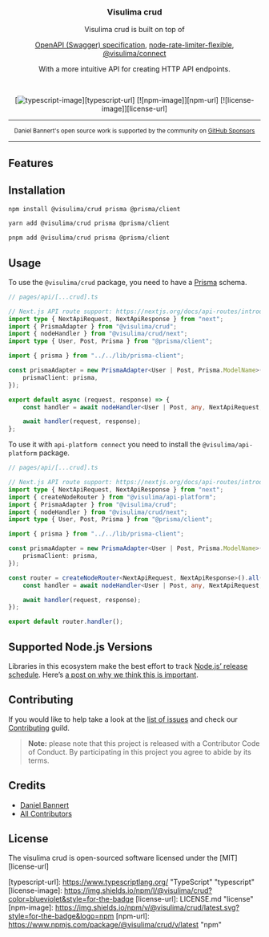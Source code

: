 <div align="center">
  <h3>Visulima crud</h3>
  <p>
  Visulima crud is built on top of

[OpenAPI (Swagger) specification](https://swagger.io/specification/),
[node-rate-limiter-flexible](https://github.com/animir/node-rate-limiter-flexible),
[@visulima/connect](https://github.com/visulima/visulima/tree/main/packages/connect)

With a more intuitive API for creating HTTP API endpoints.

  </p>
</div>

<br />

<div align="center">

[![typescript-image]][typescript-url] [![npm-image]][npm-url] [![license-image]][license-url]

</div>

---

<div align="center">
    <p>
        <sup>
            Daniel Bannert's open source work is supported by the community on <a href="https://github.com/sponsors/prisis">GitHub Sponsors</a>
        </sup>
    </p>
</div>

---

## Features

## Installation

```sh
npm install @visulima/crud prisma @prisma/client
```

```sh
yarn add @visulima/crud prisma @prisma/client
```

```sh
pnpm add @visulima/crud prisma @prisma/client
```

## Usage

To use the `@visulima/crud` package, you need to have a [Prisma](https://www.prisma.io/) schema.

```ts
// pages/api/[...crud].ts

// Next.js API route support: https://nextjs.org/docs/api-routes/introduction
import type { NextApiRequest, NextApiResponse } from "next";
import { PrismaAdapter } from "@visulima/crud";
import { nodeHandler } from "@visulima/crud/next";
import type { User, Post, Prisma } from "@prisma/client";

import { prisma } from "../../lib/prisma-client";

const prismaAdapter = new PrismaAdapter<User | Post, Prisma.ModelName>({
    prismaClient: prisma,
});

export default async (request, response) => {
    const handler = await nodeHandler<User | Post, any, NextApiRequest, NextApiResponse, Prisma.ModelName>(prismaAdapter);

    await handler(request, response);
};
```

To use it with `api-platform connect` you need to install the `@visulima/api-platform` package.

```ts
// pages/api/[...crud].ts

// Next.js API route support: https://nextjs.org/docs/api-routes/introduction
import type { NextApiRequest, NextApiResponse } from "next";
import { createNodeRouter } from "@visulima/api-platform";
import { PrismaAdapter } from "@visulima/crud";
import { nodeHandler } from "@visulima/crud/next";
import type { User, Post, Prisma } from "@prisma/client";

import { prisma } from "../../lib/prisma-client";

const prismaAdapter = new PrismaAdapter<User | Post, Prisma.ModelName>({
    prismaClient: prisma,
});

const router = createNodeRouter<NextApiRequest, NextApiResponse>().all(async (request, response) => {
    const handler = await nodeHandler<User | Post, any, NextApiRequest, NextApiResponse, Prisma.ModelName>(prismaAdapter);

    await handler(request, response);
});

export default router.handler();
```

## Supported Node.js Versions

Libraries in this ecosystem make the best effort to track
[Node.js’ release schedule](https://github.com/nodejs/release#release-schedule). Here’s [a
post on why we think this is important](https://medium.com/the-node-js-collection/maintainers-should-consider-following-node-js-release-schedule-ab08ed4de71a).

## Contributing

If you would like to help take a look at the [list of issues](https://github.com/visulima/visulima/issues) and check our [Contributing](.github/CONTRIBUTING.md) guild.

> **Note:** please note that this project is released with a Contributor Code of Conduct. By participating in this project you agree to abide by its terms.

## Credits

- [Daniel Bannert](https://github.com/prisis)
- [All Contributors](https://github.com/visulima/visulima/graphs/contributors)

## License

The visulima crud is open-sourced software licensed under the [MIT][license-url]

[typescript-image]: https://img.shields.io/badge/Typescript-294E80.svg?style=for-the-badge&logo=typescript
[typescript-url]: https://www.typescriptlang.org/ "TypeScript" "typescript"
[license-image]: https://img.shields.io/npm/l/@visulima/crud?color=blueviolet&style=for-the-badge
[license-url]: LICENSE.md "license"
[npm-image]: https://img.shields.io/npm/v/@visulima/crud/latest.svg?style=for-the-badge&logo=npm
[npm-url]: https://www.npmjs.com/package/@visulima/crud/v/latest "npm"
